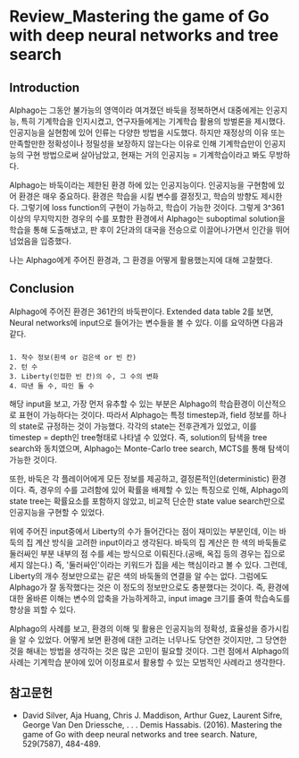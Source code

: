 # Review_Mastering the game of Go with deep neural networks and tree search

## Introduction
Alphago는 그동안 불가능의 영역이라 여겨졌던 바둑을 정복하면서 대중에게는 인공지능, 특히 기계학습을 인지시켰고, 연구자들에게는 기계학습 활용의 방벌론을 제시했다. 
인공지능을 실현함에 있어 인류는 다양한 방법을 시도했다. 하지만 재정상의 이유 또는 만족할만한 정확성이나 정밀성을 보장하지 않는다는 이유로 인해 기계학습만이 인공지능의 구현 방법으로써 살아남았고, 현재는 거의 인공지능 = 기계학습이라고 봐도 무방하다.

Alphago는 바둑이라는 제한된 환경 하에 있는 인공지능이다. 인공지능을 구현함에 있어 환경은 매우 중요하다. 환경은 학습을 시킬 변수를 결정짓고, 학습의 방향도 제시한다. 그렇기에 loss function의 구현이 가능하고, 학습이 가능한 것이다.
그렇게 3^361이상의 무지막지한 경우의 수를 포함한 환경에서 Alphago는 suboptimal solution을 학습을 통해 도출해냈고, 판 후이 2단과의 대국을 전승으로 이끌어나가면서 인간을 뛰어넘었음을 입증했다.

나는 Alphago에게 주어진 환경과, 그 환경을 어떻게 활용했는지에 대해 고찰했다.

## Conclusion
Alphago에 주어진 환경은 361칸의 바둑판이다. Extended data table 2를 보면, Neural networks에 input으로 들어가는 변수들을 볼 수 있다. 이를 요약하면 다음과 같다.
###
    1. 착수 정보(흰색 or 검은색 or 빈 칸)
    2. 턴 수
    3. Liberty(인접한 빈 칸)의 수, 그 수의 변화
    4. 따낸 돌 수, 따인 돌 수

해당 input을 보고, 가장 먼저 유추할 수 있는 부분은 Alphago의 학습환경이 이산적으로 표현이 가능하다는 것이다. 따라서 Alphago는 특정 timestep과, field 정보를 하나의 state로 규정하는 것이 가능했다. 각각의 state는 전후관계가 있었고, 이를 timestep = depth인 tree형태로 나타낼 수 있었다. 즉, solution의 탐색을 tree search와 동치였으며, Alphago는 Monte-Carlo tree search, MCTS를 통해 탐색이 가능한 것이다.

또한, 바둑은 각 플레이어에게 모든 정보를 제공하고, 결정론적인(deterministic) 환경이다. 즉, 경우의 수를 고려함에 있어 확률을 배제할 수 있는 특징으로 인해, Alphago의 state tree는 확률요소를 포함하지 않았고, 비교적 단순한 state value search만으로 인공지능을 구현할 수 있었다.

위에 주어진 input중에서 Liberty의 수가 들어간다는 점이 재미있는 부분인데, 이는 바둑의 집 계산 방식을 고려한 input이라고 생각된다. 바둑의 집 계산은 한 색의 바둑돌로 둘러싸인 부분 내부의 점 수를 세는 방식으로 이뤄진다.(공배, 옥집 등의 경우는 집으로 세지 않는다.) 즉, '둘러싸인'이라는 키워드가 집을 세는 핵심이라고 볼 수 있다. 그런데, Liberty의 개수 정보만으로는 같은 색의 바둑돌의 연결을 알 수는 없다. 그럼에도 Alphago가 잘 동작했다는 것은 이 정도의 정보만으로도 충분했다는 것이다. 즉, 환경에 대한 올바른 이해는 변수의 압축을 가능하게하고, input image 크기를 줄여 학습속도를 향상을 꾀할 수 있다.

Alphago의 사례를 보고, 환경의 이해 및 활용은 인공지능의 정확성, 효율성을 증가시킴을 알 수 있었다. 어떻게 보면 환경에 대한 고려는 너무나도 당연한 것이지만, 그 당연한 것을 해내는 방법을 생각하는 것은 많은 고민이 필요할 것이다. 그런 점에서 Alphago의 사례는 기계학습 분야에 있어 이정표로서 활용할 수 있는 모범적인 사례라고 생각한다.

## 참고문헌
- David Silver, Aja Huang, Chris J. Maddison, Arthur Guez, Laurent Sifre, George Van Den Driessche, . . . Demis Hassabis. (2016). Mastering the game of Go with deep neural networks and tree search. Nature, 529(7587), 484-489.
